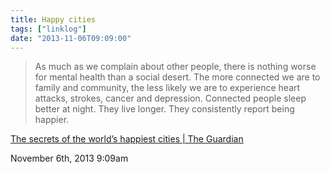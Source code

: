 ```yaml
---
title: Happy cities
tags: ["linklog"]
date: "2013-11-06T09:09:00"
---
```


> As much as we complain about other people, there is nothing worse for mental health than a social desert. The more connected we are to family and community, the less likely we are to experience heart attacks, strokes, cancer and depression. Connected people sleep better at night. They live longer. They consistently report being happier.

[The secrets of the world’s happiest cities | The Guardian](http://www.theguardian.com/society/2013/nov/01/secrets-worlds-happiest-cities-commute-property-prices)

November 6th, 2013 9:09am
